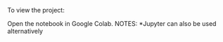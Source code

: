 To view the project:

Open the notebook in Google Colab.
NOTES: *Jupyter can also be used alternatively
